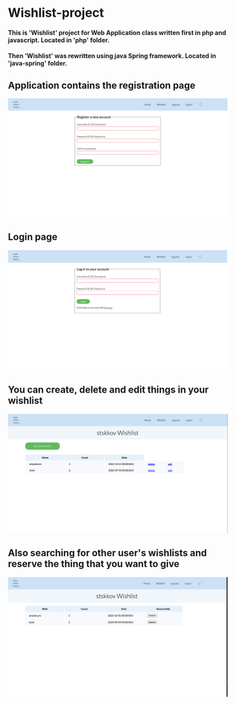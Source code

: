 # Wishlist-project

#### This is 'Wishlist' project for Web Application class written first in php and javascript. Located in 'php' folder. </br>
#### Then 'Wishlist' was rewritten using java Spring framework. Located in 'java-spring' folder.

## Application contains the registration page
![registration](image/registration.png)
## Login page
![login](image/login.png)
## You can create, delete and edit things in your wishlist
![wishlist](image/wishlist.png)
## Also searching for other user's wishlists and reserve the thing that you want to give
![search](image/search.png)
